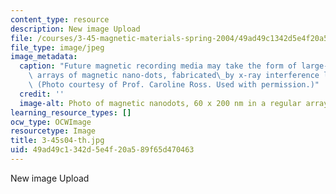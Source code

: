 ```yaml
---
content_type: resource
description: New image Upload
file: /courses/3-45-magnetic-materials-spring-2004/49ad49c1342d5e4f20a589f65d470463_3-45s04-th.jpg
file_type: image/jpeg
image_metadata:
  caption: "Future magnetic recording media may take the form of large-area uniform\
    \ arrays of magnetic nano-dots, fabricated\_by x-ray interference lithography.\
    \ (Photo courtesy of Prof. Caroline Ross. Used with permission.)"
  credit: ''
  image-alt: Photo of magnetic nanodots, 60 x 200 nm in a regular array.
learning_resource_types: []
ocw_type: OCWImage
resourcetype: Image
title: 3-45s04-th.jpg
uid: 49ad49c1-342d-5e4f-20a5-89f65d470463
---
```

New image Upload

